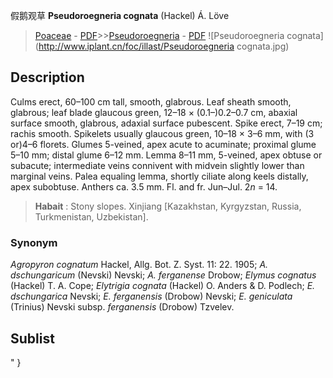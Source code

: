 假鹅观草 **Pseudoroegneria cognata** (Hackel) Á. Löve

> [Poaceae](http://www.iplant.cn/info/Poaceae?t=foc) - [PDF](http://www.iplant.cn/foc/pdf/Poaceae.pdf)>>[Pseudoroegneria](http://www.iplant.cn/info/Pseudoroegneria?t=foc) - [PDF](http://www.iplant.cn/foc/pdf/Pseudoroegneria.pdf)
![Pseudoroegneria cognata](http://www.iplant.cn/foc/illast/Pseudoroegneria cognata.jpg)

## Description

Culms erect, 60–100 cm tall, smooth, glabrous. Leaf sheath smooth, glabrous; leaf blade glaucous green, 12–18 × (0.1–)0.2–0.7 cm, abaxial surface smooth, glabrous, adaxial surface pubescent. Spike erect, 7–19 cm; rachis smooth. Spikelets usually glaucous green, 10–18 × 3–6 mm, with (3 or)4–6 florets. Glumes 5-veined, apex acute to acuminate; proximal glume 5–10 mm; distal glume 6–12 mm. Lemma 8–11 mm, 5-veined, apex obtuse or subacute; intermediate veins connivent with midvein slightly lower than marginal veins. Palea equaling lemma, shortly ciliate along keels distally, apex subobtuse. Anthers ca. 3.5 mm. Fl. and fr. Jun–Jul. 2*n* = 14.


> **Habait** : 
> Stony slopes. Xinjiang [Kazakhstan, Kyrgyzstan, Russia, Turkmenistan, Uzbekistan].

### Synonym
*Agropyron cognatum* Hackel, Allg. Bot. Z. Syst. 11: 22. 1905; *A. dschungaricum* (Nevski) Nevski; *A. ferganense* Drobow; *Elymus cognatus* (Hackel) T. A. Cope; *Elytrigia cognata* (Hackel) O. Anders & D. Podlech; *E. dschungarica* Nevski; *E. ferganensis* (Drobow) Nevski; *E. geniculata* (Trinius) Nevski subsp. *ferganensis* (Drobow) Tzvelev.


## Sublist
"
}